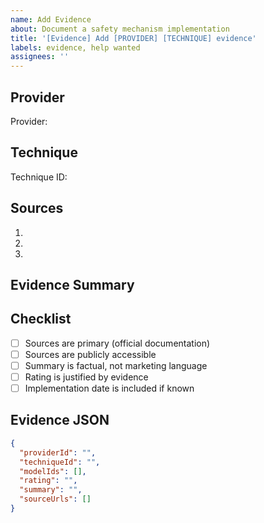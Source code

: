 ```yaml
---
name: Add Evidence
about: Document a safety mechanism implementation
title: '[Evidence] Add [PROVIDER] [TECHNIQUE] evidence'
labels: evidence, help wanted
assignees: ''
---
```


## Provider
<!-- Which provider's implementation are you documenting? -->
Provider: 

## Technique
<!-- Which safety technique? Check data/techniques.json -->
Technique ID: 

## Sources
<!-- List primary sources (system cards, papers, docs) -->
1. 
2. 
3. 

## Evidence Summary
<!-- Briefly describe the implementation -->


## Checklist
- [ ] Sources are primary (official documentation)
- [ ] Sources are publicly accessible
- [ ] Summary is factual, not marketing language
- [ ] Rating is justified by evidence
- [ ] Implementation date is included if known

## Evidence JSON
<!-- Optional: Provide the evidence record -->
```json
{
  "providerId": "",
  "techniqueId": "",
  "modelIds": [],
  "rating": "",
  "summary": "",
  "sourceUrls": []
}